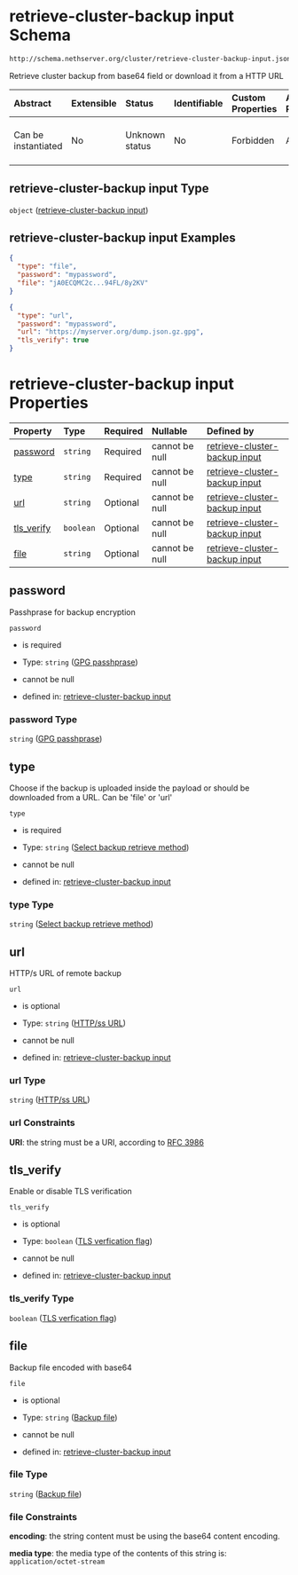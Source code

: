 # retrieve-cluster-backup input Schema

```txt
http://schema.nethserver.org/cluster/retrieve-cluster-backup-input.json
```

Retrieve cluster backup from base64 field or download it from a HTTP URL

| Abstract            | Extensible | Status         | Identifiable | Custom Properties | Additional Properties | Access Restrictions | Defined In                                                                                              |
| :------------------ | :--------- | :------------- | :----------- | :---------------- | :-------------------- | :------------------ | :------------------------------------------------------------------------------------------------------ |
| Can be instantiated | No         | Unknown status | No           | Forbidden         | Allowed               | none                | [retrieve-cluster-backup-input.json](cluster/retrieve-cluster-backup-input.json "open original schema") |

## retrieve-cluster-backup input Type

`object` ([retrieve-cluster-backup input](retrieve-cluster-backup-input.md))

## retrieve-cluster-backup input Examples

```json
{
  "type": "file",
  "password": "mypassword",
  "file": "jA0ECQMC2c...94FL/8y2KV"
}
```

```json
{
  "type": "url",
  "password": "mypassword",
  "url": "https://myserver.org/dump.json.gz.gpg",
  "tls_verify": true
}
```

# retrieve-cluster-backup input Properties

| Property                   | Type      | Required | Nullable       | Defined by                                                                                                                                                                                            |
| :------------------------- | :-------- | :------- | :------------- | :---------------------------------------------------------------------------------------------------------------------------------------------------------------------------------------------------- |
| [password](#password)      | `string`  | Required | cannot be null | [retrieve-cluster-backup input](retrieve-cluster-backup-input-properties-gpg-passhprase.md "http://schema.nethserver.org/cluster/retrieve-cluster-backup-input.json#/properties/password")            |
| [type](#type)              | `string`  | Required | cannot be null | [retrieve-cluster-backup input](retrieve-cluster-backup-input-properties-select-backup-retrieve-method.md "http://schema.nethserver.org/cluster/retrieve-cluster-backup-input.json#/properties/type") |
| [url](#url)                | `string`  | Optional | cannot be null | [retrieve-cluster-backup input](retrieve-cluster-backup-input-properties-httpss-url.md "http://schema.nethserver.org/cluster/retrieve-cluster-backup-input.json#/properties/url")                     |
| [tls\_verify](#tls_verify) | `boolean` | Optional | cannot be null | [retrieve-cluster-backup input](retrieve-cluster-backup-input-properties-tls-verfication-flag.md "http://schema.nethserver.org/cluster/retrieve-cluster-backup-input.json#/properties/tls_verify")    |
| [file](#file)              | `string`  | Optional | cannot be null | [retrieve-cluster-backup input](retrieve-cluster-backup-input-properties-backup-file.md "http://schema.nethserver.org/cluster/retrieve-cluster-backup-input.json#/properties/file")                   |

## password

Passhprase for backup encryption

`password`

*   is required

*   Type: `string` ([GPG passhprase](retrieve-cluster-backup-input-properties-gpg-passhprase.md))

*   cannot be null

*   defined in: [retrieve-cluster-backup input](retrieve-cluster-backup-input-properties-gpg-passhprase.md "http://schema.nethserver.org/cluster/retrieve-cluster-backup-input.json#/properties/password")

### password Type

`string` ([GPG passhprase](retrieve-cluster-backup-input-properties-gpg-passhprase.md))

## type

Choose if the backup is uploaded inside the payload or should be downloaded from a URL. Can be 'file' or 'url'

`type`

*   is required

*   Type: `string` ([Select backup retrieve method](retrieve-cluster-backup-input-properties-select-backup-retrieve-method.md))

*   cannot be null

*   defined in: [retrieve-cluster-backup input](retrieve-cluster-backup-input-properties-select-backup-retrieve-method.md "http://schema.nethserver.org/cluster/retrieve-cluster-backup-input.json#/properties/type")

### type Type

`string` ([Select backup retrieve method](retrieve-cluster-backup-input-properties-select-backup-retrieve-method.md))

## url

HTTP/s URL of remote backup

`url`

*   is optional

*   Type: `string` ([HTTP/ss URL](retrieve-cluster-backup-input-properties-httpss-url.md))

*   cannot be null

*   defined in: [retrieve-cluster-backup input](retrieve-cluster-backup-input-properties-httpss-url.md "http://schema.nethserver.org/cluster/retrieve-cluster-backup-input.json#/properties/url")

### url Type

`string` ([HTTP/ss URL](retrieve-cluster-backup-input-properties-httpss-url.md))

### url Constraints

**URI**: the string must be a URI, according to [RFC 3986](https://tools.ietf.org/html/rfc3986 "check the specification")

## tls\_verify

Enable or disable TLS verification

`tls_verify`

*   is optional

*   Type: `boolean` ([TLS verfication flag](retrieve-cluster-backup-input-properties-tls-verfication-flag.md))

*   cannot be null

*   defined in: [retrieve-cluster-backup input](retrieve-cluster-backup-input-properties-tls-verfication-flag.md "http://schema.nethserver.org/cluster/retrieve-cluster-backup-input.json#/properties/tls_verify")

### tls\_verify Type

`boolean` ([TLS verfication flag](retrieve-cluster-backup-input-properties-tls-verfication-flag.md))

## file

Backup file encoded with base64

`file`

*   is optional

*   Type: `string` ([Backup file](retrieve-cluster-backup-input-properties-backup-file.md))

*   cannot be null

*   defined in: [retrieve-cluster-backup input](retrieve-cluster-backup-input-properties-backup-file.md "http://schema.nethserver.org/cluster/retrieve-cluster-backup-input.json#/properties/file")

### file Type

`string` ([Backup file](retrieve-cluster-backup-input-properties-backup-file.md))

### file Constraints

**encoding**: the string content must be using the base64 content encoding.

**media type**: the media type of the contents of this string is: `application/octet-stream`
